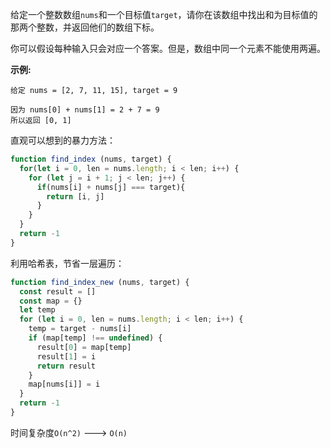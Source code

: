 给定一个整数数组`nums`和一个目标值`target`，请你在该数组中找出和为目标值的那两个整数，并返回他们的数组下标。

你可以假设每种输入只会对应一个答案。但是，数组中同一个元素不能使用两遍。

**示例:**
```
给定 nums = [2, 7, 11, 15], target = 9

因为 nums[0] + nums[1] = 2 + 7 = 9
所以返回 [0, 1]
```

直观可以想到的暴力方法：

```js
function find_index (nums, target) {
  for(let i = 0, len = nums.length; i < len; i++) {
    for (let j = i + 1; j < len; j++) {
      if(nums[i] + nums[j] === target){
        return [i, j]
      }
    }
  }
  return -1
}
```

利用哈希表，节省一层遍历：

```js
function find_index_new (nums, target) {
  const result = []
  const map = {}
  let temp
  for (let i = 0, len = nums.length; i < len; i++) {
    temp = target - nums[i]
    if (map[temp] !== undefined) {
      result[0] = map[temp]
      result[1] = i
      return result
    }
    map[nums[i]] = i
  }
  return -1
}
```

时间复杂度`O(n^2)` ---> `O(n)`